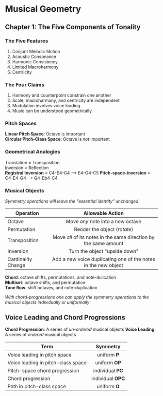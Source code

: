 # Musical Geometry
## Chapter 1: The Five Components of Tonality
### The Five Features

1. Conjunt Melodic Motion
2. Acoustic Consonance
3. Harmonic Consistency 
4. Limited Macroharmony
5. Centricity

### The Four Claims
1. Harmony and counterpoint constrain one another
2. Scale, macroharmony, and centricity are independent
3. Modulation involves voice leading
4. Music can be understood geometrically 

### Pitch Spaces
**Linear Pitch Space**: Octave is important   
**Circular Pitch-Class Space**: Octave is *not* important

### Geometrical Analogies
Translation = Transposition  
Inversion = Reflection  
**Registral Inversion** = C4-E4-G4 --> E4-G4-C5
**Pitch-space-inversion** = C4-E4-G4 --> G4-Eb4-C4 

### Musical Objects
*Symmetry operations will leave the "essential identity" unchanged* 

| Operation         | Allowable Action           
| -------------     |:-------------:| 
| Octave            | Move *any* note into a new octave | 
| Permutation       | Reoder the object (*rotate*)      |   
| Transposition     | Move *all* of its notes in the same                             direction by the same amount      |    
| Inversion         | Turn the object "upside down"     |       
| Cardinality Change| Add a new voice duplicating one of                              the notes in the new object       |

**Chord**: octave shifts, permutations, and note-dulication  
**Multiset**: octave shifts, and permutation  
**Tone Row**: shift octaves, and note-duplication  

*With chord-progressions one can apply the symmetry operations to the musical objects individually or uniformally* 

## Voice Leading and Chord Progressions
**Chord Progression**: A series of *un-ordered* musical objects 
**Voice Leading**: A series of *ordered* musical objects

| Term              | Symmetry           
| -------------     |:-------------:| 
| Voice leading in pitch space             | uniform  **P** | 
| Voice leading in pitch-class space       | uniform **OP** |   
| Pitch-space chord progression            | individual **PC** |
| Chord progression                        | individual **OPC**|
| Path in pitch-class space                | uniform **O**     |

